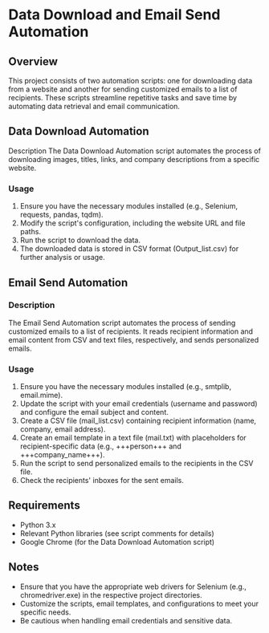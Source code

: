 # Data Download and Email Send Automation
## Overview
This project consists of two automation scripts: one for downloading data from a website and another for sending customized emails to a list of recipients. These scripts streamline repetitive tasks and save time by automating data retrieval and email communication.

## Data Download Automation
Description
The Data Download Automation script automates the process of downloading images, titles, links, and company descriptions from a specific website.

### Usage
1. Ensure you have the necessary modules installed (e.g., Selenium, requests, pandas, tqdm).
2. Modify the script's configuration, including the website URL and file paths.
3. Run the script to download the data.
4. The downloaded data is stored in CSV format (Output_list.csv) for further analysis or usage.

## Email Send Automation
### Description
The Email Send Automation script automates the process of sending customized emails to a list of recipients. It reads recipient information and email content from CSV and text files, respectively, and sends personalized emails.

### Usage
1. Ensure you have the necessary modules installed (e.g., smtplib, email.mime).
2. Update the script with your email credentials (username and password) and configure the email subject and content.
3. Create a CSV file (mail_list.csv) containing recipient information (name, company, email address).
4. Create an email template in a text file (mail.txt) with placeholders for recipient-specific data (e.g., +++person+++ and +++company_name+++).
5. Run the script to send personalized emails to the recipients in the CSV file.
6. Check the recipients' inboxes for the sent emails.

## Requirements
- Python 3.x
- Relevant Python libraries (see script comments for details)
- Google Chrome (for the Data Download Automation script)

## Notes
- Ensure that you have the appropriate web drivers for Selenium (e.g., chromedriver.exe) in the respective project directories.
- Customize the scripts, email templates, and configurations to meet your specific needs.
- Be cautious when handling email credentials and sensitive data.
